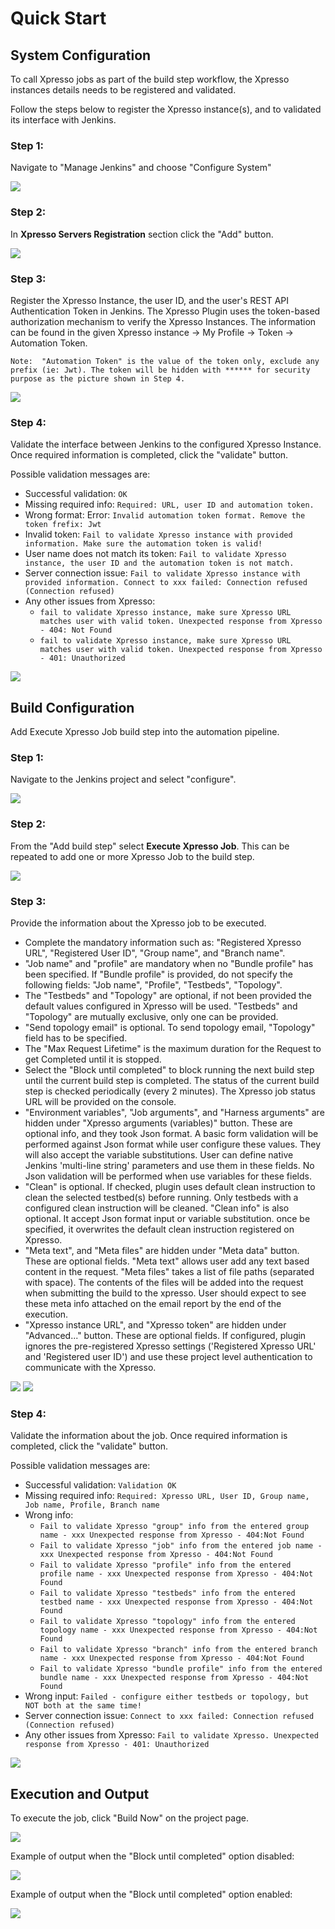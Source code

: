 # Quick Start


## System Configuration
To call Xpresso jobs as part of the build step workflow, the Xpresso instances details needs to be registered and validated.

Follow the steps below to register the Xpresso instance(s), and to validated its interface with Jenkins.

### Step 1:
Navigate to "Manage Jenkins" and choose "Configure System"

![](assets/images/sysconfig1.png)

### Step 2:
In __Xpresso Servers Registration__ section click the "Add" button.

![](assets/images/sysconfig2.png)

### Step 3:
Register the Xpresso Instance, the user ID, and the user's REST API Authentication Token in Jenkins. The Xpresso Plugin uses the token-based authorization mechanism to verify the Xpresso Instances. The information can be found in the given Xpresso instance -> My Profile -> Token -> Automation Token. 

`Note:  "Automation Token" is the value of the token only, exclude any prefix (ie: Jwt). The token will be hidden with ****** for security purpose as the picture shown in Step 4.`
 
![](assets/images/sysconfig3.png)

### Step 4:
Validate the interface between Jenkins to the configured Xpresso Instance. Once required information is completed,  click the "validate" button.

Possible validation messages are:
* Successful validation: `OK`
* Missing required info: `Required: URL, user ID and automation token.`
* Wrong format: Error: `Invalid automation token format. Remove the token frefix: Jwt`
* Invalid token: `Fail to validate Xpresso instance with provided information. Make sure the automation token is valid!`
* User name does not match its token: `Fail to validate Xpresso instance, the user ID and the automation token is not match.`
* Server connection issue: `Fail to validate Xpresso instance with provided information. Connect to xxx failed: Connection refused (Connection refused)`
* Any other issues from Xpresso:
  * `fail to validate Xpresso instance, make sure Xpresso URL matches user with valid token. Unexpected response from Xpresso - 404: Not Found`
  * `fail to validate Xpresso instance, make sure Xpresso URL matches user with valid token. Unexpected response from Xpresso - 401: Unauthorized`

![](assets/images/sysconfig4.png)


## Build Configuration
Add Execute Xpresso Job build step into the automation pipeline.

### Step 1:
Navigate to the Jenkins project and select "configure".

![](assets/images/buildconfig1.png)

### Step 2:
From the "Add build step"  select  __Execute Xpresso Job__. This can be repeated to add one or more Xpresso Job to the build step. 

![](assets/images/buildconfig2.png)

### Step 3:
Provide the information about the Xpresso job to be executed.   

* Complete the mandatory information such as: "Registered Xpresso URL", "Registered User ID", "Group name", and  "Branch name".
* "Job name" and "profile" are mandatory when no "Bundle profile" has been specified. If "Bundle profile" is provided, do not specify the following fields: "Job name", "Profile", "Testbeds", "Topology".
* The "Testbeds" and "Topology" are optional, if not been provided the default values configured in Xpresso will be used. "Testbeds" and "Topology" are mutually exclusive, only one can be provided.
* "Send topology email" is optional. To send topology email, "Topology" field has to be specified.
* The "Max Request Lifetime" is the maximum duration for the Request to get Completed until it is stopped.  
* Select the "Block until completed" to block running the next build step until the current build step is completed. The status of the current build step is checked periodically (every 2 minutes). The Xpresso job status URL will be provided on the console.
* "Environment variables", "Job arguments", and "Harness arguments" are hidden under "Xpresso arguments (variables)" button. These are optional info, and they took Json format. A basic form validation will be performed against Json format while user configure these values. They will also accept the variable substitutions. User can define native Jenkins 'multi-line string' parameters and use them in these fields. No Json validation will be performed when use variables for these fields.
* "Clean" is optional. If checked, plugin uses default clean instruction to clean the selected testbed(s) before running. Only testbeds with a configured clean instruction will be cleaned. "Clean info" is also optional. It accept Json format input or variable substitution. once be specified, it overwrites the default clean instruction registered on Xpresso.
* "Meta text", and "Meta files" are hidden under "Meta data" button. These are optional fields. "Meta text" allows user add any text based content in the request. "Meta files" takes a list of file paths (separated with space). The contents of the files will be added into the request when submitting the build to the xpresso. User should expect to see these meta info attached on the email report by the end of the execution.
* "Xpresso instance URL", and "Xpresso token" are hidden under "Advanced..." button. These are optional fields. If configured, plugin ignores the pre-registered Xpresso settings ('Registered Xpresso URL' and 'Registered user ID') and use these project level authentication to communicate with the Xpresso.
 
![](assets/images/buildconfig3.png)
![](assets/images/buildconfig3_2.png)

### Step 4:
Validate the information about the job. Once required information is completed,  click the "validate" button.
  
Possible validation messages are:
* Successful validation: `Validation OK`
* Missing required info: `Required: Xpresso URL, User ID, Group name, Job name, Profile, Branch name`
* Wrong info:
  * `Fail to validate Xpresso "group" info from the entered group name - xxx Unexpected response from Xpresso - 404:Not Found`
  * `Fail to validate Xpresso "job" info from the entered job name - xxx Unexpected response from Xpresso - 404:Not Found`
  * `Fail to validate Xpresso "profile" info from the entered profile name - xxx Unexpected response from Xpresso - 404:Not Found`
  * `Fail to validate Xpresso "testbeds" info from the entered testbed name - xxx Unexpected response from Xpresso - 404:Not Found`
  * `Fail to validate Xpresso "topology" info from the entered topology name - xxx Unexpected response from Xpresso - 404:Not Found`
  * `Fail to validate Xpresso "branch" info from the entered branch name - xxx Unexpected response from Xpresso - 404:Not Found`
  * `Fail to validate Xpresso "bundle profile" info from the entered bundle name - xxx Unexpected response from Xpresso - 404:Not Found`
* Wrong input: `Failed - configure either testbeds or topology, but NOT both at the same time!`
* Server connection issue: `Connect to xxx failed: Connection refused (Connection refused)`
* Any other issues from Xpresso: `Fail to validate Xpresso. Unexpected response from Xpresso - 401: Unauthorized`

![](assets/images/buildconfig4.png)

## Execution and Output

To execute the job, click "Build Now" on the project page.

![](assets/images/run.png)

Example of output when the "Block until completed" option disabled:

![](assets/images/output1.png)

Example of output when the "Block until completed" option enabled:

![](assets/images/output2.png)
